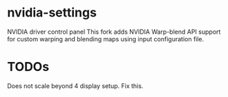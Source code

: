 # nvidia-settings
NVIDIA driver control panel
This fork adds NVIDIA Warp-blend API support for custom warping and blending maps using input configuration file.

# TODOs
Does not scale beyond 4 display setup. Fix this.
